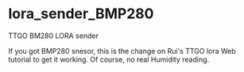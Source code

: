 # lora_sender_BMP280
 TTGO BM280 LORA sender

If you got BMP280 snesor, this is the change on Rui's TTGO lora Web tutorial to get it working. Of course, no real Humidity reading.

